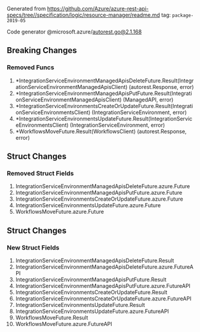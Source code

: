 Generated from https://github.com/Azure/azure-rest-api-specs/tree//specification/logic/resource-manager/readme.md tag: `package-2019-05`

Code generator @microsoft.azure/autorest.go@2.1.168

## Breaking Changes

### Removed Funcs

1. *IntegrationServiceEnvironmentManagedApisDeleteFuture.Result(IntegrationServiceEnvironmentManagedApisClient) (autorest.Response, error)
1. *IntegrationServiceEnvironmentManagedApisPutFuture.Result(IntegrationServiceEnvironmentManagedApisClient) (ManagedAPI, error)
1. *IntegrationServiceEnvironmentsCreateOrUpdateFuture.Result(IntegrationServiceEnvironmentsClient) (IntegrationServiceEnvironment, error)
1. *IntegrationServiceEnvironmentsUpdateFuture.Result(IntegrationServiceEnvironmentsClient) (IntegrationServiceEnvironment, error)
1. *WorkflowsMoveFuture.Result(WorkflowsClient) (autorest.Response, error)

## Struct Changes

### Removed Struct Fields

1. IntegrationServiceEnvironmentManagedApisDeleteFuture.azure.Future
1. IntegrationServiceEnvironmentManagedApisPutFuture.azure.Future
1. IntegrationServiceEnvironmentsCreateOrUpdateFuture.azure.Future
1. IntegrationServiceEnvironmentsUpdateFuture.azure.Future
1. WorkflowsMoveFuture.azure.Future

## Struct Changes

### New Struct Fields

1. IntegrationServiceEnvironmentManagedApisDeleteFuture.Result
1. IntegrationServiceEnvironmentManagedApisDeleteFuture.azure.FutureAPI
1. IntegrationServiceEnvironmentManagedApisPutFuture.Result
1. IntegrationServiceEnvironmentManagedApisPutFuture.azure.FutureAPI
1. IntegrationServiceEnvironmentsCreateOrUpdateFuture.Result
1. IntegrationServiceEnvironmentsCreateOrUpdateFuture.azure.FutureAPI
1. IntegrationServiceEnvironmentsUpdateFuture.Result
1. IntegrationServiceEnvironmentsUpdateFuture.azure.FutureAPI
1. WorkflowsMoveFuture.Result
1. WorkflowsMoveFuture.azure.FutureAPI
